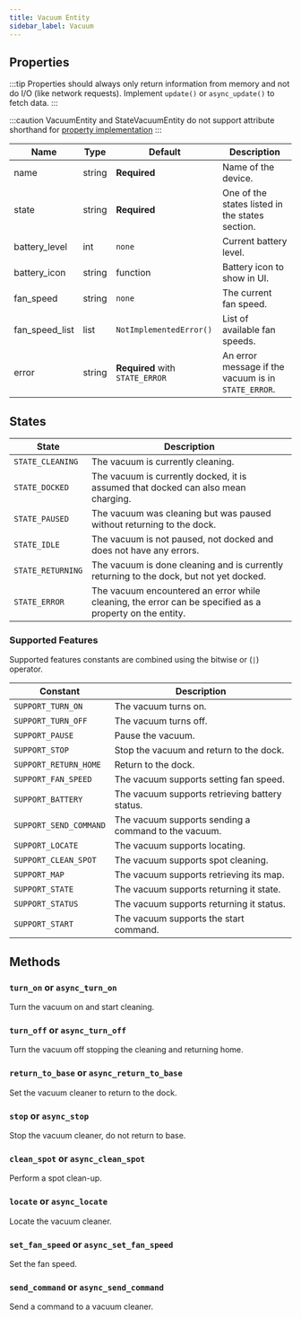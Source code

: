 ```yaml
---
title: Vacuum Entity
sidebar_label: Vacuum
---
```


## Properties

:::tip
Properties should always only return information from memory and not do I/O (like network requests). Implement `update()` or `async_update()` to fetch data.
:::

:::caution
VacuumEntity and StateVacuumEntity do not support attribute shorthand for [property implementation](../entity.md#entity-class-or-instance-attributes)
:::

| Name | Type | Default | Description
| ---- | ---- | ------- | -----------
| name | string | **Required** | Name of the device.
| state | string | **Required** | One of the states listed in the states section.
| battery_level | int | `none` | Current battery level.
| battery_icon | string | function | Battery icon to show in UI.
| fan_speed | string | `none` | The current fan speed.
| fan_speed_list | list | `NotImplementedError()`| List of available fan speeds.
| error | string | **Required** with `STATE_ERROR` | An error message if the vacuum is in `STATE_ERROR`.

## States

| State | Description
| ----- | -----------
| `STATE_CLEANING` | The vacuum is currently cleaning.
| `STATE_DOCKED` | The vacuum is currently docked, it is assumed that docked can also mean charging.
| `STATE_PAUSED` | The vacuum was cleaning but was paused without returning to the dock.
| `STATE_IDLE` | The vacuum is not paused, not docked and does not have any errors.
| `STATE_RETURNING` | The vacuum is done cleaning and is currently returning to the dock, but not yet docked.
| `STATE_ERROR` | The vacuum encountered an error while cleaning, the error can be specified as a property on the entity.

### Supported Features

Supported features constants are combined using the bitwise or (`|`) operator.

| Constant | Description |
|----------|--------------------------------------|
| `SUPPORT_TURN_ON` |The vacuum turns on.
| `SUPPORT_TURN_OFF` |The vacuum turns off.
| `SUPPORT_PAUSE` | Pause the vacuum.
| `SUPPORT_STOP` | Stop the vacuum and return to the dock.
| `SUPPORT_RETURN_HOME` | Return to the dock.
| `SUPPORT_FAN_SPEED` | The vacuum supports setting fan speed.
| `SUPPORT_BATTERY` | The vacuum supports retrieving battery status.
| `SUPPORT_SEND_COMMAND` | The vacuum supports sending a command to the vacuum.
| `SUPPORT_LOCATE` | The vacuum supports locating.
| `SUPPORT_CLEAN_SPOT` | The vacuum supports spot cleaning.
| `SUPPORT_MAP` | The vacuum supports retrieving its map.
| `SUPPORT_STATE` | The vacuum supports returning it state.
| `SUPPORT_STATUS` | The vacuum supports returning it status.
| `SUPPORT_START` | The vacuum supports the start command.

## Methods

### `turn_on` or `async_turn_on`

Turn the vacuum on and start cleaning.

### `turn_off` or `async_turn_off`

Turn the vacuum off stopping the cleaning and returning home.

### `return_to_base` or `async_return_to_base`

Set the vacuum cleaner to return to the dock.

### `stop` or `async_stop`

Stop the vacuum cleaner, do not return to base.

### `clean_spot` or `async_clean_spot`

Perform a spot clean-up.

### `locate` or `async_locate`

Locate the vacuum cleaner.

### `set_fan_speed` or `async_set_fan_speed`

Set the fan speed.

### `send_command` or `async_send_command`

Send a command to a vacuum cleaner.
